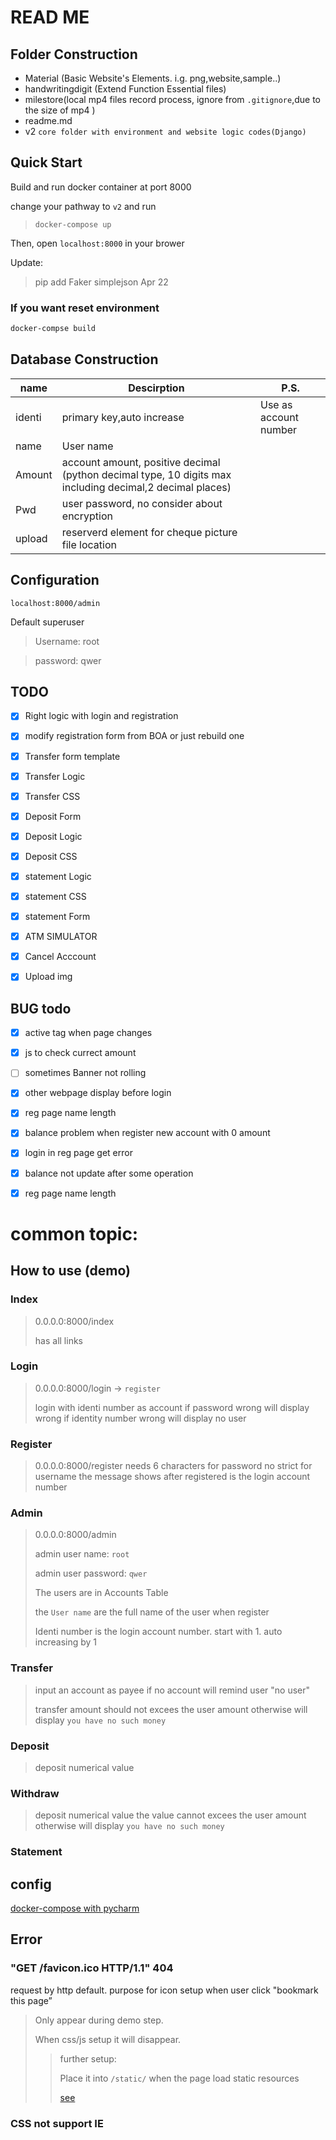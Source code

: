 # READ ME

## Folder Construction

- Material (Basic Website's Elements. i.g. png,website,sample..)
- handwritingdigit (Extend Function Essential files)
- milestore(local mp4 files record process, ignore  from ```.gitignore```,due to the size of mp4 )
- readme.md
- v2 ```core folder with environment and website logic codes(Django)```



## Quick Start
Build and run docker container at port 8000

change your pathway to ```v2``` and run

>  ```
>  docker-compose up
>  ```

Then, open ```localhost:8000``` in your brower



Update:

> pip add Faker simplejson Apr 22



### If you want reset environment 

```bash
docker-compse build
```



## Database Construction

| name   | Descirption                                                  | P.S.                  |
| ------ | ------------------------------------------------------------ | --------------------- |
| identi | primary key,auto increase                                    | Use as account number |
| name   | User name                                                    |                       |
| Amount | account amount, positive decimal (python decimal type, 10 digits max including decimal,2 decimal places) |                       |
| Pwd    | user password, no consider about encryption                  |                       |
| upload | reserverd element for cheque picture file location           |                       |





## Configuration
```localhost:8000/admin```

Default superuser

> Username: root

> password: qwer

## TODO

- [x] Right logic with login and registration  
- [x] modify registration form from BOA or just rebuild one
- [x] Transfer form template
  
- [x] Transfer Logic
- [x] Transfer CSS
- [x] Deposit Form
- [x] Deposit Logic
- [x] Deposit CSS

- [x] statement Logic
- [x] statement CSS
- [x] statement Form
  
- [x] ATM SIMULATOR
- [x] Cancel Acccount
- [x] Upload img

## BUG todo 
- [x] active tag when page changes
- [x] js to check currect amount
- [ ] sometimes Banner not rolling
- [x] other webpage display before login

- [x] reg page name length
- [x] balance problem when register new account with 0 amount
- [x] login in reg page get error

- [x] balance not update after some operation
- [x] reg page name length  



# common topic:
## How to use (demo)

### Index

> 0.0.0.0:8000/index
> 
> has all links

### Login

> 0.0.0.0:8000/login -> ```register```
>
> login with identi number as account 
> if password wrong will display wrong
> if identity number wrong will display no user

### Register

> 0.0.0.0:8000/register
> needs 6 characters for password
> no strict for username
> the message shows after registered is the login account number


### Admin

> 0.0.0.0:8000/admin
>
> admin user name: ```root```
> 
> admin user password: ```qwer```
> 
> The users are in Accounts Table
>
> the ```User name``` are the full name of the user when register
>
> Identi number is the login account number. start with 1. auto increasing by 1

### Transfer
> input an account as payee
> if no account will remind user "no user"
> 
> transfer amount should not excees the user amount
> otherwise will display `you have no such money`

### Deposit
> deposit numerical value

### Withdraw
> deposit numerical value
> the value cannot excees the user amount
> otherwise will display `you have no such money`

### Statement

## config

[docker-compose with pycharm](https://www.jetbrains.com/help/pycharm/using-docker-compose-as-a-remote-interpreter.html#example)

## Error

### "GET /favicon.ico HTTP/1.1" 404

request by http default. purpose for icon setup when user click "bookmark this page”

> Only appear during demo step.
>
> When css/js setup it will disappear.
>
> > further setup:
> >
> >  Place it into ```/static/``` when the page load static resources 
> >
> > [see](https://stackoverflow.com/questions/9371378/warning-not-found-favicon-ico)



### CSS not support IE
